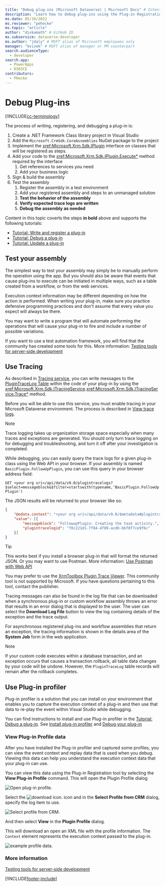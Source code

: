 ```yaml
---
title: "Debug plug-ins (Microsoft Dataverse) | Microsoft Docs" # Intent and product brand in a unique string of 43-59 chars including spaces
description: "Learn how to debug plug-ins using the Plug-in Registration tool." # 115-145 characters including spaces. This abstract displays in the search result.
ms.date: 05/10/2022
ms.reviewer: "pehecke"
ms.topic: "article"
author: "divkamath" # GitHub ID
ms.subservice: dataverse-developer
ms.author: "jdaly" # MSFT alias of Microsoft employees only
manager: "kvivek" # MSFT alias of manager or PM counterpart
search.audienceType: 
  - developer
search.app: 
  - PowerApps
  - D365CE
contributors:
  - PHecke
---
```

# Debug Plug-ins

[!INCLUDE[cc-terminology](includes/cc-terminology.md)]

The process of writing, registering, and debugging a plug-in is:

1. Create a .NET Framework Class library project in Visual Studio
1. Add the `Microsoft.CrmSdk.CoreAssemblies` NuGet package to the project
1. Implement the <xref:Microsoft.Xrm.Sdk.IPlugin> interface on classes that will be registered as steps.
1. Add your code to the <xref:Microsoft.Xrm.Sdk.IPlugin.Execute*> method required by the interface
    1. Get references to services you need
    1. Add your business logic
1. Sign & build the assembly
1. Test the assembly
    1. Register the assembly in a test environment
    1. Add your registered assembly and steps to an unmanaged solution
    1. **Test the behavior of the assembly**
    1. **Verify expected trace logs are written**
    1. **Debug the assembly as needed**

Content in this topic coverts the steps **in bold** above and supports the following tutorials:

- [Tutorial: Write and register a plug-in](tutorial-write-plug-in.md)
- [Tutorial: Debug a plug-in](tutorial-debug-plug-in.md)
- [Tutorial: Update a plug-in](tutorial-update-plug-in.md)

## Test your assembly

The simplest way to test your assembly may simply be to manually perform the operation using the app. But you should also be aware that events that cause plug-ins to execute can be initiated in multiple ways, such as a table created from a workflow, or from the web services.

Execution context information may be different depending on how the action is performed. When writing your plug-in, make sure you practice defensive programming practices and don't assume that every value you expect will always be there.

You may want to write a program that will automate performing the operations that will cause your plug-in to fire and include a number of possible variations.

If you want to use a test automation framework, you will find that the community has created some tools for this. More information: [Testing tools for server-side development](testing-tools-server.md)


## Use Tracing

As described in [Tracing service](write-plug-in.md#tracing-service), you can write messages to the [PluginTraceLog Table](reference/entities/plugintracelog.md) within the code of your plug-in by using the <xref:Microsoft.Xrm.Sdk.ITracingService>.<xref:Microsoft.Xrm.Sdk.ITracingService.Trace*> method.

Before you will be able to use this service, you must enable tracing in your Microsoft Dataverse environment. The process is described in  [View trace logs](tutorial-write-plug-in.md#view-trace-logs).

> [!NOTE]
> Trace logging takes up organization storage space especially when many traces and exceptions are generated. You should only turn trace logging on for debugging and troubleshooting, and turn it off after your investigation is completed.

While debugging, you can easily query the trace logs for a given plug-in class using the Web API in your browser. If your assembly is named `BasicPlugin.FollowUpPlugin`, you can use this query in your browser address field:

`GET <your org uri>/api/data/v9.0/plugintracelogs?$select=messageblock&$filter=startswith(typename,'BasicPlugin.FollowUpPlugin')`

The JSON results will be returned to your browser like so:


```json
{
    "@odata.context": "<your org uri>/api/data/v9.0/$metadata#plugintracelogs(messageblock)",
    "value": [{
        "messageblock": "FollowupPlugin: Creating the task activity.",
        "plugintracelogid": "f0c221d1-7f84-4f89-acdb-bbf8f7ce9f6c"
    }]
}
```

> [!TIP]
> This works best if you install a browser plug-in that will format the returned JSON. Or you may want to use Postman. More information: [Use Postman with Web API](/dynamics365/customer-engagement/developer/webapi/use-postman-web-api)
> 
> You may prefer to use the [XrmToolbox Plugin Trace Viewer](https://www.xrmtoolbox.com/plugins/Cinteros.XrmToolBox.PluginTraceViewer/). This community tool is not supported by Microsoft. If you have questions pertaining to this tool, contact the publisher.

Tracing messages can also be found in the log file that can be downloaded when a synchronous plug-in or custom workflow assembly throws an error that results in an error dialog that is displayed to the user. The user can select the **Download Log File** button to view the log containing details of the exception and the trace output.

For asynchronous registered plug-ins and workflow assemblies that return an exception, the tracing information is shown in the details area of the **System Job** form in the web application.

> [!NOTE]
> If your custom code executes within a database transaction, and an exception occurs that causes a transaction rollback, all table data changes by your code will be undone. However, the `PluginTraceLog` table records will remain after the rollback completes.

## Use Plug-in profiler

Plug-in profiler is a solution that you can install on your environment that enables you to capture the execution context of a plug-in and then use that data to re-play the event within Visual Studio while debugging.

You can find instructions to install and use Plug-in profiler in the [Tutorial: Debug a plug-in](tutorial-debug-plug-in.md). See [Install plug-in profiler](tutorial-debug-plug-in.md#install-plug-in-profiler) and [Debug your plug-in](tutorial-debug-plug-in.md#debug-your-plug-in)

### View Plug-in Profile data

After you have installed the Plug-in profiler and captured some profiles, you can view the event context and replay data that is used when you debug. Viewing this data can help you understand the execution context data that your plug-in can use.

You can view this data using the Plug-in Registration tool by selecting the **View Plug-in Profile** command. This will open the Plugin Profile dialog

![Open plug-in profile.](media/view-plug-in-profile.png)

Select the ![download icon.](media/prt-down-arrow-icon.png) icon and in the **Select Profile from CRM** dialog, specify the log item to use.

![Select profile from CRM.](media/prt-select-profile-from-crm.png)

And then select **View** in the **Plugin Profile** dialog.

This will download an open an XML file with the profile information. The `Context` element represents the execution context passed to the plug-in.

![example profile data.](media/prt-example-profile-data.png)

### More information

[Testing tools for server-side development](testing-tools-server.md)


[!INCLUDE[footer-include](../../includes/footer-banner.md)]
